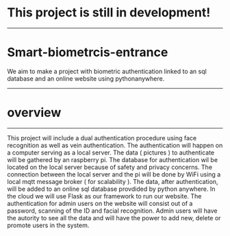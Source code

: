 # This project is still in development!
*** ***
# Smart-biometrcis-entrance
We aim to make a project with biometric authentication linked to an sql database and an online website using pythonanywhere.
*** ***
# overview
*** ***
This project will include a dual authentication procedure using face recognition as well as vein authentication. 
The authentication will happen on a computer serving as a local server. The data ( pictures ) to authenticate will be gathered by an raspberry pi. The database for authentication wil be located on the local server because of safety and privacy concerns. 
The connection between the local server and the pi will be done by WiFi using a local mqtt message broker ( for scalability ). The data, after authentication, 
will be added to an online sql database provdided by python anywhere. In the cloud we will use Flask as our framework to run our website. The authentication for admin users on the website will consist out of a password, scanning of the ID and facial recognition.
Admin users will have the autority to see all the data and will have the power to add new, delete or promote users in the system.
